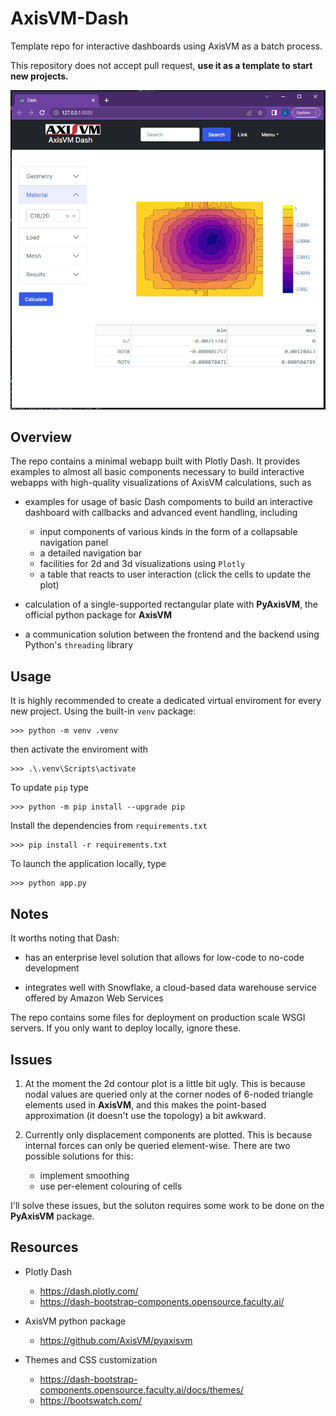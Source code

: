 # **AxisVM-Dash**
Template repo for interactive dashboards using AxisVM as a batch process.

This repository does not accept pull request, **use it as a template to start new projects.** 

![Screenshot](capture.png)

## **Overview**

The repo contains a minimal webapp built with Plotly Dash. It provides examples to almost all basic components necessary to build interactive webapps with high-quality visualizations of AxisVM calculations, such as

* examples for usage of basic Dash compoments to build an interactive dashboard with callbacks and advanced event handling, including
  * input components of various kinds in the form of a collapsable navigation panel
  * a detailed navigation bar 
  * facilities for 2d and 3d visualizations using `Plotly`
  * a table that reacts to user interaction (click the cells to update the plot)

* calculation of a single-supported rectangular plate with **PyAxisVM**, the official python package for **AxisVM**

* a communication solution between the frontend and the backend using Python's `threading` library

## **Usage**

It is highly recommended to create a dedicated virtual enviroment for every new project. Using the built-in `venv` package:

```console
>>> python -m venv .venv
```

then activate the enviroment with

```console
>>> .\.venv\Scripts\activate
```

To update `pip` type

```console
>>> python -m pip install --upgrade pip
```

Install the dependencies from `requirements.txt`

```console
>>> pip install -r requirements.txt
```

To launch the application locally, type

```console
>>> python app.py
```

## **Notes**

It worths noting that Dash:

* has an enterprise level solution that allows for low-code to no-code development

* integrates well with Snowflake, a cloud-based data warehouse service offered by Amazon Web Services

The repo contains some files for deployment on production scale WSGI servers. If you only want to deploy locally, ignore these. 

## **Issues**

1) At the moment the 2d contour plot is a little bit ugly. This is because nodal values are queried only at the corner nodes of 6-noded triangle elements used in **AxisVM**, and this makes the point-based approximation (it doesn't use the topology) a bit awkward.
   
2) Currently only displacement components are plotted. This is because internal forces can only be queried element-wise. There are two possible solutions for this:
   * implement smoothing
   * use per-element colouring of cells

I'll solve these issues, but the soluton requires some work to be done on the **PyAxisVM** package.

## **Resources**

* Plotly Dash
  * https://dash.plotly.com/
  * https://dash-bootstrap-components.opensource.faculty.ai/

* AxisVM python package
  * https://github.com/AxisVM/pyaxisvm

* Themes and CSS customization
  * https://dash-bootstrap-components.opensource.faculty.ai/docs/themes/
  * https://bootswatch.com/

